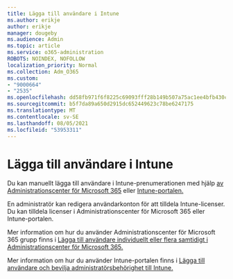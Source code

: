 ```yaml
---
title: Lägga till användare i Intune
ms.author: erikje
author: erikje
manager: dougeby
ms.audience: Admin
ms.topic: article
ms.service: o365-administration
ROBOTS: NOINDEX, NOFOLLOW
localization_priority: Normal
ms.collection: Adm_O365
ms.custom:
- "9000664"
- "2535"
ms.openlocfilehash: dd58fb971f6f8225c69093fff28b149b507a75ac1ee4bfb430c919fddd317b52
ms.sourcegitcommit: b5f7da89a650d2915dc652449623c78be6247175
ms.translationtype: MT
ms.contentlocale: sv-SE
ms.lasthandoff: 08/05/2021
ms.locfileid: "53953311"
---
```

# <a name="add-users-to-intune"></a>Lägga till användare i Intune

Du kan manuellt lägga till användare i Intune-prenumerationen med hjälp [av Administrationscenter för Microsoft 365](https://admin.microsoft.com/) eller [Intune-portalen.](https://portal.azure.com/#blade/Microsoft_Intune_DeviceSettings/ExtensionLandingBlade/overview)

En administratör kan redigera användarkonton för att tilldela Intune-licenser. Du kan tilldela licenser i Administrationscenter för Microsoft 365 eller Intune-portalen.

Mer information om hur du använder Administrationscenter för Microsoft 365 grupp finns i [Lägga till användare individuellt eller flera samtidigt i Administrationscenter för Microsoft 365.](https://support.office.com/article/Add-users-individually-or-in-bulk-to-Office-365-Admin-Help-1970f7d6-03b5-442f-b385-5880b9c256ec)

Mer information om hur du använder Intune-portalen finns i [Lägga till användare och bevilja administratörsbehörighet till Intune.](https://docs.microsoft.com/intune/fundamentals/users-add)